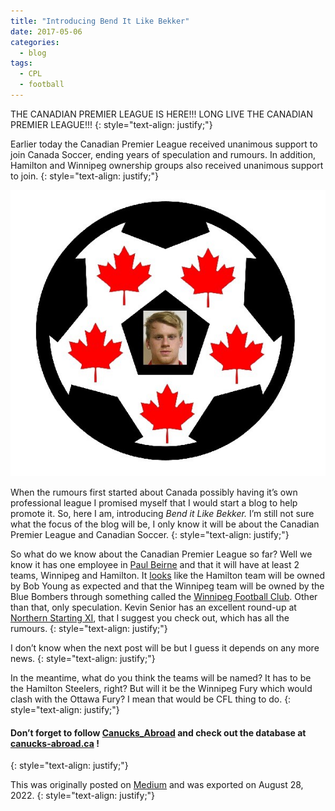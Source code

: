 ```yaml
---
title: "Introducing Bend It Like Bekker"
date: 2017-05-06
categories:
  - blog
tags:
  - CPL
  - football
---
```


THE CANADIAN PREMIER LEAGUE IS HERE!!! LONG LIVE THE CANADIAN PREMIER LEAGUE!!!
{: style="text-align: justify;"}

Earlier today the Canadian Premier League received unanimous support to join Canada Soccer, ending years of speculation and rumours. In addition, Hamilton and Winnipeg ownership groups also received unanimous support to join.
{: style="text-align: justify;"}

![](/assets/bekker/1yjTyohK4kkerk-JA05rP3g.jpeg)

When the rumours first started about Canada possibly having it’s own professional league I promised myself that I would start a blog to help promote it. So, here I am, introducing _Bend it Like Bekker._ I’m still not sure what the focus of the blog will be, I only know it will be about the Canadian Premier League and Canadian Soccer.
{: style="text-align: justify;"}

So what do we know about the Canadian Premier League so far? Well we know it has one employee in [Paul Beirne](https://twitter.com/Paulbeirne) and that it will have at least 2 teams, Winnipeg and Hamilton. It [looks](https://twitter.com/CanadaSoccerEN/status/860922063757819904) like the Hamilton team will be owned by Bob Young as expected and that the Winnipeg team will be owned by the Blue Bombers through something called the [Winnipeg Football Club](https://juneof86.com/2017/05/06/dare-to-dream-canadian-premier-league-approved-by-csa/). Other than that, only speculation. Kevin Senior has an excellent round-up at [Northern Starting XI](http://www.northernstartingeleven.com/category/canpl/), that I suggest you check out, which has all the rumours.
{: style="text-align: justify;"}

I don’t know when the next post will be but I guess it depends on any more news.
{: style="text-align: justify;"}

In the meantime, what do you think the teams will be named? It has to be the Hamilton Steelers, right? But will it be the Winnipeg Fury which would clash with the Ottawa Fury? I mean that would be CFL thing to do.
{: style="text-align: justify;"}

#### Don’t forget to follow [Canucks\_Abroad](https://twitter.com/Canucks_Abroad) and check out the database at [canucks-abroad.ca](http://canucks-abroad.ca) !
{: style="text-align: justify;"}

This was originally posted on [Medium](https://medium.com) and was exported on August 28, 2022.
{: style="text-align: justify;"}